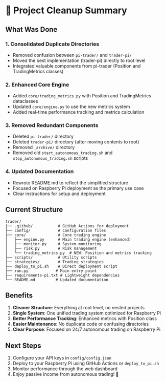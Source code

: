# 🧹 Project Cleanup Summary

## What Was Done

### 1. **Consolidated Duplicate Directories**
- Removed confusion between `pi-trader/` and `trader-pi/`
- Moved the best implementation (trader-pi) directly to root level
- Integrated valuable components from pi-trader (Position and TradingMetrics classes)

### 2. **Enhanced Core Engine**
- Added `core/trading_metrics.py` with Position and TradingMetrics dataclasses
- Updated `core/engine.py` to use the new metrics system
- Added real-time performance tracking and metrics calculation

### 3. **Removed Redundant Components**
- Deleted `pi-trader/` directory
- Deleted `trader-pi/` directory (after moving contents to root)
- Removed `_archive/` directory
- Removed old `start_autonomous_trading.sh` and `stop_autonomous_trading.sh` scripts

### 4. **Updated Documentation**
- Rewrote README.md to reflect the simplified structure
- Focused on Raspberry Pi deployment as the primary use case
- Clear instructions for setup and deployment

## Current Structure

```
trader/
├── .github/           # GitHub Actions for deployment
├── config/            # Configuration files
├── core/              # Core trading engine
│   ├── engine.py      # Main trading engine (enhanced)
│   ├── monitor.py     # System monitoring
│   ├── risk.py        # Risk management
│   └── trading_metrics.py  # NEW: Position and metrics tracking
├── scripts/           # Utility scripts
├── strategies/        # Trading strategies
├── deploy_to_pi.sh    # Direct deployment script
├── run.py            # Main entry point
├── requirements-pi.txt # Lightweight dependencies
└── README.md         # Updated documentation
```

## Benefits

1. **Cleaner Structure**: Everything at root level, no nested projects
2. **Single System**: One unified trading system optimized for Raspberry Pi
3. **Better Performance Tracking**: Enhanced metrics with Position class
4. **Easier Maintenance**: No duplicate code or confusing directories
5. **Clear Purpose**: Focused on 24/7 autonomous trading on Raspberry Pi

## Next Steps

1. Configure your API keys in `config/config.json`
2. Deploy to your Raspberry Pi using GitHub Actions or `deploy_to_pi.sh`
3. Monitor performance through the web dashboard
4. Enjoy passive income from autonomous trading! 🚀